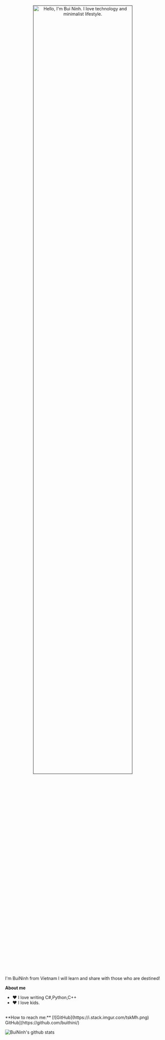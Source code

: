 <p align="center"><a href=""><img width="80%" alt="Hello, I'm Bui Ninh. I love technology and minimalist lifestyle." src="" /></a></p>
<br />
I'm BuiNinh from Vietnam
I will learn and share with those who are destined!
<br />

**About me**
- ❤️ I love writing C#,Python,C++
- ❤️ I love kids.
<br />
**How to reach me:**
[![GitHub](https://i.stack.imgur.com/tskMh.png) GitHub](https://github.com/buithini/)

![BuiNinh's github stats](https://github-readme-stats-git-masterrstaa-rickstaa.vercel.app/api?username=buithini&show_icons=true&theme=tokyonight&hide=contribs,prs,issues)
